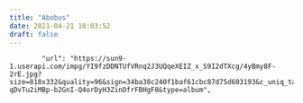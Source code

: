 ```yaml
---
title: "Abobus"
date: 2021-04-21 18:03:52
draft: false
---
```


            "url": "https://sun9-1.userapi.com/impg/YI9fzDDNTUfVRnq2J3UQqeXEIZ_x_S9I2dTXcg/4yBmy8F-2rE.jpg?size=818x332&quality=96&sign=34ba38c240f1baf61cbc87d75d603193&c_uniq_tag=OWTk8-qDvTu2iMBp-b2GnI-Q4orDyH3ZinDfrFBHgF8&type=album",
